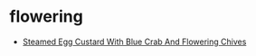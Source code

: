 # flowering

 * [Steamed Egg Custard With Blue Crab And Flowering Chives](index/s/steamed-egg-custard-with-blue-crab-and-flowering-chives-350210.json)
